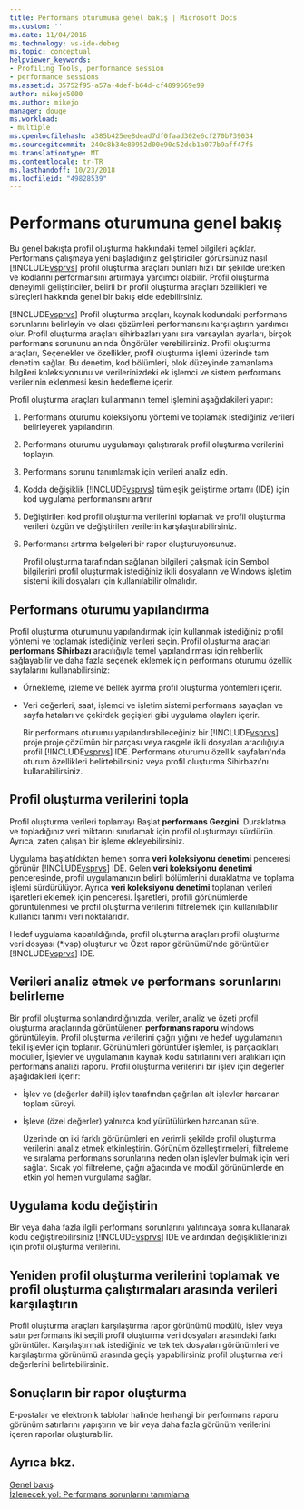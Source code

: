 ```yaml
---
title: Performans oturumuna genel bakış | Microsoft Docs
ms.custom: ''
ms.date: 11/04/2016
ms.technology: vs-ide-debug
ms.topic: conceptual
helpviewer_keywords:
- Profiling Tools, performance session
- performance sessions
ms.assetid: 35752f95-a57a-4def-b64d-cf4899669e99
author: mikejo5000
ms.author: mikejo
manager: douge
ms.workload:
- multiple
ms.openlocfilehash: a385b425ee8dead7df0faad302e6cf270b739034
ms.sourcegitcommit: 240c8b34e80952d00e90c52dcb1a077b9aff47f6
ms.translationtype: MT
ms.contentlocale: tr-TR
ms.lasthandoff: 10/23/2018
ms.locfileid: "49828539"
---
```

# <a name="performance-session-overview"></a>Performans oturumuna genel bakış
Bu genel bakışta profil oluşturma hakkındaki temel bilgileri açıklar. Performans çalışmaya yeni başladığınız geliştiriciler görürsünüz nasıl [!INCLUDE[vsprvs](../code-quality/includes/vsprvs_md.md)] profil oluşturma araçları bunları hızlı bir şekilde üretken ve kodlarını performansını artırmaya yardımcı olabilir. Profil oluşturma deneyimli geliştiriciler, belirli bir profil oluşturma araçları özellikleri ve süreçleri hakkında genel bir bakış elde edebilirsiniz.  
  
 [!INCLUDE[vsprvs](../code-quality/includes/vsprvs_md.md)] Profil oluşturma araçları, kaynak kodundaki performans sorunlarını belirleyin ve olası çözümleri performansını karşılaştırın yardımcı olur. Profil oluşturma araçları sihirbazları yanı sıra varsayılan ayarları, birçok performans sorununu anında Öngörüler verebilirsiniz. Profil oluşturma araçları, Seçenekler ve özellikler, profil oluşturma işlemi üzerinde tam denetim sağlar. Bu denetim, kod bölümleri, blok düzeyinde zamanlama bilgileri koleksiyonunu ve verilerinizdeki ek işlemci ve sistem performans verilerinin eklenmesi kesin hedefleme içerir.  
  
 Profil oluşturma araçları kullanmanın temel işlemini aşağıdakileri yapın:  
  
1. Performans oturumu koleksiyonu yöntemi ve toplamak istediğiniz verileri belirleyerek yapılandırın.  
  
2. Performans oturumu uygulamayı çalıştırarak profil oluşturma verilerini toplayın.  
  
3. Performans sorunu tanımlamak için verileri analiz edin.  
  
4. Kodda değişiklik [!INCLUDE[vsprvs](../code-quality/includes/vsprvs_md.md)] tümleşik geliştirme ortamı (IDE) için kod uygulama performansını artırır  
  
5. Değiştirilen kod profil oluşturma verilerini toplamak ve profil oluşturma verileri özgün ve değiştirilen verilerin karşılaştırabilirsiniz.  
  
6. Performansı artırma belgeleri bir rapor oluşturuyorsunuz.  
  
   Profil oluşturma tarafından sağlanan bilgileri çalışmak için Sembol bilgilerini profil oluşturmak istediğiniz ikili dosyaların ve Windows işletim sistemi ikili dosyaları için kullanılabilir olmalıdır.  
  
## <a name="configure-the-performance-session"></a>Performans oturumu yapılandırma  
 Profil oluşturma oturumunu yapılandırmak için kullanmak istediğiniz profil yöntemi ve toplamak istediğiniz verileri seçin. Profil oluşturma araçları **performans Sihirbazı** aracılığıyla temel yapılandırması için rehberlik sağlayabilir ve daha fazla seçenek eklemek için performans oturumu özellik sayfalarını kullanabilirsiniz:  
  
- Örnekleme, izleme ve bellek ayırma profil oluşturma yöntemleri içerir.  
  
- Veri değerleri, saat, işlemci ve işletim sistemi performans sayaçları ve sayfa hataları ve çekirdek geçişleri gibi uygulama olayları içerir.  
  
  Bir performans oturumu yapılandırabileceğiniz bir [!INCLUDE[vsprvs](../code-quality/includes/vsprvs_md.md)] proje proje çözümün bir parçası veya rasgele ikili dosyaları aracılığıyla profil [!INCLUDE[vsprvs](../code-quality/includes/vsprvs_md.md)] IDE. Performans oturumu özellik sayfaları'nda oturum özellikleri belirtebilirsiniz veya profil oluşturma Sihirbazı'nı kullanabilirsiniz.  
  
## <a name="collect-profiling-data"></a>Profil oluşturma verilerini topla  
 Profil oluşturma verileri toplamayı Başlat **performans Gezgini**. Duraklatma ve topladığınız veri miktarını sınırlamak için profil oluşturmayı sürdürün. Ayrıca, zaten çalışan bir işleme ekleyebilirsiniz.  
  
 Uygulama başlatıldıktan hemen sonra **veri koleksiyonu denetimi** penceresi görünür [!INCLUDE[vsprvs](../code-quality/includes/vsprvs_md.md)] IDE. Gelen **veri koleksiyonu denetimi** penceresinde, profil uygulamanızın belirli bölümlerini duraklatma ve toplama işlemi sürdürülüyor. Ayrıca **veri koleksiyonu denetimi** toplanan verileri işaretleri eklemek için penceresi. İşaretleri, profili görünümlerde görüntülenmesi ve profil oluşturma verilerini filtrelemek için kullanılabilir kullanıcı tanımlı veri noktalarıdır.  
  
 Hedef uygulama kapatıldığında, profil oluşturma araçları profil oluşturma veri dosyası (*.vsp) oluşturur ve Özet rapor görünümü'nde görüntüler [!INCLUDE[vsprvs](../code-quality/includes/vsprvs_md.md)] IDE.  
  
## <a name="analyze-the-data-and-identify-performance-issues"></a>Verileri analiz etmek ve performans sorunlarını belirleme  
 Bir profil oluşturma sonlandırdığınızda, veriler, analiz ve özeti profil oluşturma araçlarında görüntülenen **performans raporu** windows görüntüleyin. Profil oluşturma verilerini çağrı yığını ve hedef uygulamanın tekil işlevler için toplanır. Görünümleri görüntüler işlemler, iş parçacıkları, modüller, İşlevler ve uygulamanın kaynak kodu satırlarını veri aralıkları için performans analizi raporu. Profil oluşturma verilerini bir işlev için değerler aşağıdakileri içerir:  
  
- İşlev ve (değerler dahil) işlev tarafından çağrılan alt işlevler harcanan toplam süreyi.  
  
- İşleve (özel değerler) yalnızca kod yürütülürken harcanan süre.  
  
  Üzerinde on iki farklı görünümleri en verimli şekilde profil oluşturma verilerini analiz etmek etkinleştirin. Görünüm özelleştirmeleri, filtreleme ve sıralama performans sorunlarına neden olan işlevler bulmak için veri sağlar. Sıcak yol filtreleme, çağrı ağacında ve modül görünümlerde en etkin yol hemen vurgulama sağlar.  
  
## <a name="modify-the-application-code"></a>Uygulama kodu değiştirin  
 Bir veya daha fazla ilgili performans sorunlarını yalıtıncaya sonra kullanarak kodu değiştirebilirsiniz [!INCLUDE[vsprvs](../code-quality/includes/vsprvs_md.md)] IDE ve ardından değişikliklerinizi için profil oluşturma verilerini.  
  
## <a name="collect-profiling-data-again-and-compare-the-data-between-the-profiling-runs"></a>Yeniden profil oluşturma verilerini toplamak ve profil oluşturma çalıştırmaları arasında verileri karşılaştırın  
 Profil oluşturma araçları karşılaştırma rapor görünümü modülü, işlev veya satır performans iki seçili profil oluşturma veri dosyaları arasındaki farkı görüntüler. Karşılaştırmak istediğiniz ve tek tek dosyaları görünümleri ve karşılaştırma görünümü arasında geçiş yapabilirsiniz profil oluşturma veri değerlerini belirtebilirsiniz.  
  
## <a name="generate-a-report-of-the-results"></a>Sonuçların bir rapor oluşturma  
 E-postalar ve elektronik tablolar halinde herhangi bir performans raporu görünüm satırlarını yapıştırın ve bir veya daha fazla görünüm verilerini içeren raporlar oluşturabilir.  
  
## <a name="see-also"></a>Ayrıca bkz.  
 [Genel bakış](../profiling/overviews-performance-tools.md)   
 [İzlenecek yol: Performans sorunlarını tanımlama](../profiling/walkthrough-identifying-performance-problems.md)